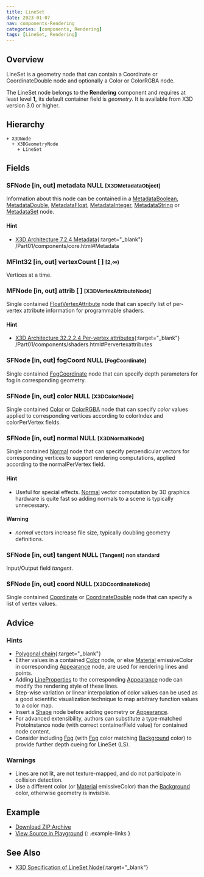 ```yaml
---
title: LineSet
date: 2023-01-07
nav: components-Rendering
categories: [components, Rendering]
tags: [LineSet, Rendering]
---
```

<style>
.post h3 {
  word-spacing: 0.2em;
}
</style>

## Overview

LineSet is a geometry node that can contain a Coordinate or CoordinateDouble node and optionally a Color or ColorRGBA node.

The LineSet node belongs to the **Rendering** component and requires at least level **1,** its default container field is *geometry.* It is available from X3D version 3.0 or higher.

## Hierarchy

```
+ X3DNode
  + X3DGeometryNode
    + LineSet
```

## Fields

### SFNode [in, out] **metadata** NULL <small>[X3DMetadataObject]</small>

Information about this node can be contained in a [MetadataBoolean](/x_ite/components/core/metadataboolean/), [MetadataDouble](/x_ite/components/core/metadatadouble/), [MetadataFloat](/x_ite/components/core/metadatafloat/), [MetadataInteger](/x_ite/components/core/metadatainteger/), [MetadataString](/x_ite/components/core/metadatastring/) or [MetadataSet](/x_ite/components/core/metadataset/) node.

#### Hint

- [X3D Architecture 7.2.4 Metadata](https://www.web3d.org/specifications/X3Dv4/ISO-IEC19775-1v4-IS){:target="_blank"} /Part01/components/core.html#Metadata

### MFInt32 [in, out] **vertexCount** [ ] <small>[2,∞)</small>

Vertices at a time.

### MFNode [in, out] **attrib** [ ] <small>[X3DVertexAttributeNode]</small>

Single contained [FloatVertexAttribute](/x_ite/components/shaders/floatvertexattribute/) node that can specify list of per-vertex attribute information for programmable shaders.

#### Hint

- [X3D Architecture 32.2.2.4 Per-vertex attributes](https://www.web3d.org/specifications/X3Dv4/ISO-IEC19775-1v4-IS){:target="_blank"} /Part01/components/shaders.html#Pervertexattributes

### SFNode [in, out] **fogCoord** NULL <small>[FogCoordinate]</small>

Single contained [FogCoordinate](/x_ite/components/environmentaleffects/fogcoordinate/) node that can specify depth parameters for fog in corresponding geometry.

### SFNode [in, out] **color** NULL <small>[X3DColorNode]</small>

Single contained [Color](/x_ite/components/rendering/color/) or [ColorRGBA](/x_ite/components/rendering/colorrgba/) node that can specify *color* values applied to corresponding vertices according to colorIndex and colorPerVertex fields.

### SFNode [in, out] **normal** NULL <small>[X3DNormalNode]</small>

Single contained [Normal](/x_ite/components/rendering/normal/) node that can specify perpendicular vectors for corresponding vertices to support rendering computations, applied according to the normalPerVertex field.

#### Hint

- Useful for special effects. [Normal](/x_ite/components/rendering/normal/) vector computation by 3D graphics hardware is quite fast so adding normals to a scene is typically unnecessary.

#### Warning

- *normal* vectors increase file size, typically doubling geometry definitions.

### SFNode [in, out] **tangent** NULL <small>[Tangent]</small> <small class="blue">non standard</small>

Input/Output field *tangent*.

### SFNode [in, out] **coord** NULL <small>[X3DCoordinateNode]</small>

Single contained [Coordinate](/x_ite/components/rendering/coordinate/) or [CoordinateDouble](/x_ite/components/rendering/coordinatedouble/) node that can specify a list of vertex values.

## Advice

### Hints

- [Polygonal chain](https://en.wikipedia.org/wiki/Polygonal_chain){:target="_blank"}
- Either values in a contained [Color](/x_ite/components/rendering/color/) node, or else [Material](/x_ite/components/shape/material/) emissiveColor in corresponding [Appearance](/x_ite/components/shape/appearance/) node, are used for rendering lines and points.
- Adding [LineProperties](/x_ite/components/shape/lineproperties/) to the corresponding [Appearance](/x_ite/components/shape/appearance/) node can modify the rendering style of these lines.
- Step-wise variation or linear interpolation of color values can be used as a good scientific visualization technique to map arbitrary function values to a color map.
- Insert a [Shape](/x_ite/components/shape/shape/) node before adding geometry or [Appearance](/x_ite/components/shape/appearance/).
- For advanced extensibility, authors can substitute a type-matched ProtoInstance node (with correct containerField value) for contained node content.
- Consider including [Fog](/x_ite/components/environmentaleffects/fog/) (with [Fog](/x_ite/components/environmentaleffects/fog/) color matching [Background](/x_ite/components/environmentaleffects/background/) color) to provide further depth cueing for LineSet (LS).

### Warnings

- Lines are not lit, are not texture-mapped, and do not participate in collision detection.
- Use a different color (or [Material](/x_ite/components/shape/material/) emissiveColor) than the [Background](/x_ite/components/environmentaleffects/background/) color, otherwise geometry is invisible.

## Example

<x3d-canvas src="https://create3000.github.io/media/examples/Rendering/LineSet/LineSet.x3d" update="auto"></x3d-canvas>

- [Download ZIP Archive](https://create3000.github.io/media/examples/Rendering/LineSet/LineSet.zip)
- [View Source in Playground](/x_ite/playground/?url=https://create3000.github.io/media/examples/Rendering/LineSet/LineSet.x3d)
{: .example-links }

## See Also

- [X3D Specification of LineSet Node](https://www.web3d.org/documents/specifications/19775-1/V4.0/Part01/components/rendering.html#LineSet){:target="_blank"}
